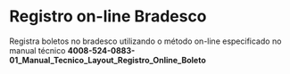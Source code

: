 ﻿# Registro on-line Bradesco
Registra boletos no bradesco utilizando o método on-line especificado no manual técnico **4008-524-0883-01_Manual_Tecnico_Layout_Registro_Online_Boleto**